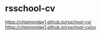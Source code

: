 # rsschool-cv
https://chipmonday1.github.io/rsschool-cv/
https://chipmonday1.github.io/rsschool-cv/cv